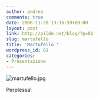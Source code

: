 ```yaml
---
author: andrea
comments: true
date: 2006-11-20 13:16:59+00:00
layout: post
link: http://pilde.net/blog/?p=81
slug: martufello
title: 'Martufello '
wordpress_id: 81
categories:
- Presentazione
---
```


![martufello.jpg]({{baseurl}}/uploads/2006/11/martufello.jpg)




Perplessa!
